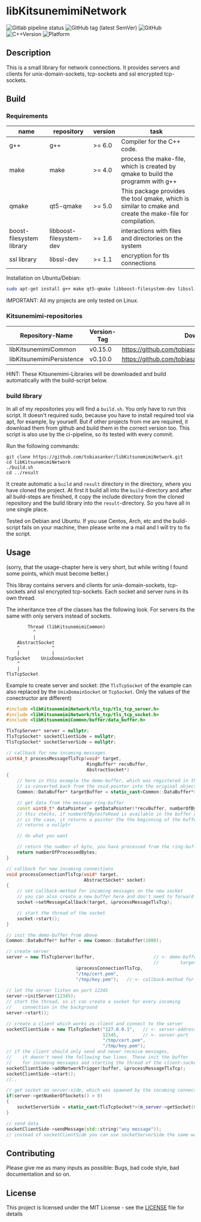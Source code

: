 # libKitsunemimiNetwork

![Gitlab pipeline status](https://img.shields.io/gitlab/pipeline/tobiasanker/libKitsunemimiNetwork?label=build%20and%20test&style=flat-square)
![GitHub tag (latest SemVer)](https://img.shields.io/github/v/tag/tobiasanker/libKitsunemimiNetwork?label=version&style=flat-square)
![GitHub](https://img.shields.io/github/license/tobiasanker/libKitsunemimiNetwork?style=flat-square)
![C++Version](https://img.shields.io/badge/c%2B%2B-14-blue?style=flat-square)
![Platform](https://img.shields.io/badge/platform-Linux--x64-lightgrey?style=flat-square)

## Description

This is a small library for network connections. It provides servers and clients for unix-domain-sockets, tcp-sockets and ssl encrypted tcp-sockets. 

## Build

### Requirements

name | repository | version | task
--- | --- | --- | ---
g++ | g++ | >= 6.0 | Compiler for the C++ code.
make | make | >= 4.0 | process the make-file, which is created by qmake to build the programm with g++
qmake | qt5-qmake | >= 5.0 | This package provides the tool qmake, which is similar to cmake and create the make-file for compilation.
boost-filesystem library | libboost-filesystem-dev | >= 1.6 | interactions with files and directories on the system
ssl library | libssl-dev | >= 1.1 | encryption for tls connections

Installation on Ubuntu/Debian:

```bash
sudo apt-get install g++ make qt5-qmake libboost-filesystem-dev libssl-dev
```

IMPORTANT: All my projects are only tested on Linux. 

### Kitsunemimi-repositories

Repository-Name | Version-Tag | Download-Path
--- | --- | ---
libKitsunemimiCommon | v0.15.0 |  https://github.com/tobiasanker/libKitsunemimiCommon.git
libKitsunemimiPersistence | v0.10.0 | https://github.com/tobiasanker/libKitsunemimiPersistence.git

HINT: These Kitsunemimi-Libraries will be downloaded and build automatically with the build-script below.

### build library

In all of my repositories you will find a `build.sh`. You only have to run this script. It doesn't required sudo, because you have to install required tool via apt, for example, by yourself. But if other projects from me are required, it download them from github and build them in the correct version too. This script is also use by the ci-pipeline, so its tested with every commit.


Run the following commands:

```
git clone https://github.com/tobiasanker/libKitsunemimiNetwork.git
cd libKitsunemimiNetwork
./build.sh
cd ../result
```

It create automatic a `build` and `result` directory in the directory, where you have cloned the project. At first it build all into the `build`-directory and after all build-steps are finished, it copy the include directory from the cloned repository and the build library into the `result`-directory. So you have all in one single place.

Tested on Debian and Ubuntu. If you use Centos, Arch, etc and the build-script fails on your machine, then please write me a mail and I will try to fix the script.

## Usage

(sorry, that the usage-chapter here is very short, but while writing I found some points, which must become better.)

This libray contains servers and clients for unix-domain-sockets, tcp-sockets and ssl encrypted tcp-sockets. Each socket and server runs in its own thread.

The inheritance tree of the classes has the following look. For servers its the same with only servers instead of sockets.

```
        Thread (libKitsunemimiCommon)
          ^
          |
    AbstractSocket
    ^            ^
    |            |
TcpSocket    UnixDomainSocket
    ^
    |
TlsTcpSocket
```


Example to create server and socket:
(the `TlsTcpSocket` of the example can also replaced by the `UnixDomainSocket` or `TcpSocket`. Only the values of the conectructor are different)

```cpp
#include <libKitsunemimiNetwork/tls_tcp/tls_tcp_server.h>
#include <libKitsunemimiNetwork/tls_tcp/tls_tcp_socket.h>
#include <libKitsunemimiCommon/buffer/data_buffer.h>

TlsTcpServer* server = nullptr;
TlsTcpSocket* socketClientSide = nullptr;
TlsTcpSocket* socketServerSide = nullptr;

// callback for new incoming messages
uint64_t processMessageTlsTcp(void* target,
                              RingBuffer* recvBuffer,
                              AbstractSocket*)
{
	// here in this example the demo-buffer, which was registered in the server
	// is converted back from the void-pointer into the original object-pointer
    Common::DataBuffer* targetBuffer = static_cast<Common::DataBuffer*>(target);

    // get data from the message-ring-buffer
    const uint8_t* dataPointer = getDataPointer(*recvBuffer, numberOfBytesToRead);
    // this checks, if numberOfBytesToRead is available in the buffer and if that
    // is the case, it returns a pointer the the beginning of the buffer, else it
    // returns a nullptr

    // do what you want

    // return the number of byte, you have processed from the ring-buffer
    return numberOfProcessedBytes;
}

// callback for new incoming connections
void processConnectionTlsTcp(void* target,
                             AbstractSocket* socket)
{
	// set callback-method for incoming messages on the new socket
	// you can also create a new buffer here and don't need to forward the void-pointer
    socket->setMessageCallback(target, &processMessageTlsTcp);

    // start the thread of the socket
    socket->start();
}

// init the demo-buffer from above
Common::DataBuffer* buffer = new Common::DataBuffer(1000);

// create server
server = new TlsTcpServer(buffer,                      // <- demo-buffer, which is forwarded to the 
                                                       //        target void-pointer in the callback
                          &processConnectionTlsTcp,
                          "/tmp/cert.pem",
                          "/tmp/key.pem");   // <- callback-method for new incoming connections
                                    
// let the server listen on port 12345
server->initServer(12345);
// start the thread, so it can create a socket for every incoming 
//    connection in the background
server->start();

// create a client which works as client and connect to the server
socketClientSide = new TlsTcpSocket("127.0.0.1",   // <- server-address
                                    12345,         // <- server-port
                                    "/tmp/cert.pem",
                                    "/tmp/key.pem");
// if the client should only send and never receive messages,
//    it doesn't need the following two lines. These init the buffer
//    for incoming messages and starting the thread of the client-socket
socketClientSide->addNetworkTrigger(buffer, &processMessageTlsTcp);
socketClientSide->start();
//..

// get socket on server-side, which was spawned by the incoming connection
if(server->getNumberOfSockets() > 0)
{
    socketServerSide = static_cast<TlsTcpSocket*>(m_server->getSocket(0));
}

// send data
socketClientSide->sendMessage(std::string("any message"));
// instead of socketClientSide you can use socketServerSide the same way

```


## Contributing

Please give me as many inputs as possible: Bugs, bad code style, bad documentation and so on.

## License

This project is licensed under the MIT License - see the [LICENSE](LICENSE) file for details
